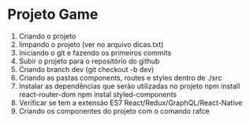 # Projeto Game

1) Criando o projeto
2) limpando o projeto (ver no arquivo dicas.txt)
3) Iniciando o git e fazendo os primeiros commits
4) Subir o projeto para o repositório do github
5) Criando branch dev (git checkout -b dev)
6) Criando as pastas components, routes e styles dentro de ./src
7) Instalar as dependências que serão utilizadas no projeto 
npm install react-router-dom
npm instal styled-components
9)  Verificar se tem a extensão ES7 React/Redux/GraphQL/React-Native
10) Criando os componentes do projeto com o comando rafce
   